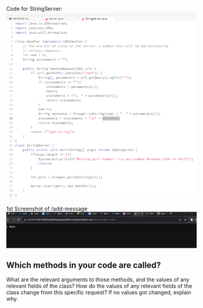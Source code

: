 Code for StringServer:
![img1](4lab2.png)

1st Screenshot of /add-message
![img1](3lab2.png)

Which methods in your code are called?
- 
What are the relevant arguments to those methods, and the values of any relevant fields of the class?
How do the values of any relevant fields of the class change from this specific request? If no values got changed, explain why.
